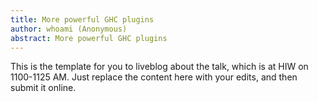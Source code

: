 ```yaml
---
title: More powerful GHC plugins
author: whoami (Anonymous)
abstract: More powerful GHC plugins
---
```


This is the template for you to liveblog about the talk,
which is at HIW on 1100-1125 AM.  Just replace the content here
with your edits, and then submit it online.
